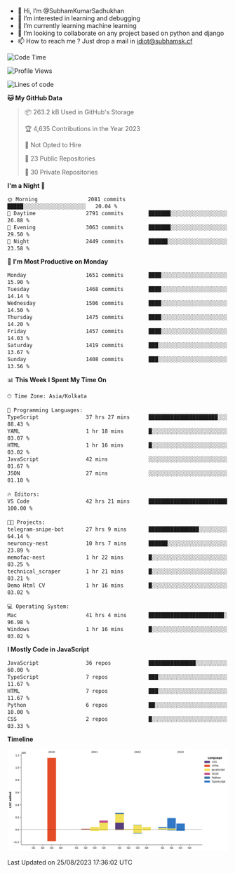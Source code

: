 - 👋 Hi, I’m @SubhamKumarSadhukhan
- 👀 I’m interested in learning and debugging
- 🌱 I’m currently learning machine learning
- 💞️ I’m looking to collaborate on any project based on python and django
- 📫 How to reach me ?
      Just drop a mail in idiot@subhamsk.cf

<!---
SubhamKumarSadhukhan/SubhamKumarSadhukhan is a ✨ special ✨ repository because its `README.md` (this file) appears on your GitHub profile.
You can click the Preview link to take a look at your changes.
--->


<!--START_SECTION:waka-->
![Code Time](http://img.shields.io/badge/Code%20Time-1%2C502%20hrs%2026%20mins-blue)

![Profile Views](http://img.shields.io/badge/Profile%20Views-0-blue)

![Lines of code](https://img.shields.io/badge/From%20Hello%20World%20I%27ve%20Written-2.1%20million%20lines%20of%20code-blue)

**🐱 My GitHub Data** 

> 📦 263.2 kB Used in GitHub's Storage 
 > 
> 🏆 4,635 Contributions in the Year 2023
 > 
> 🚫 Not Opted to Hire
 > 
> 📜 23 Public Repositories 
 > 
> 🔑 30 Private Repositories 
 > 
**I'm a Night 🦉** 

```text
🌞 Morning                2081 commits        █████░░░░░░░░░░░░░░░░░░░░   20.04 % 
🌆 Daytime                2791 commits        ███████░░░░░░░░░░░░░░░░░░   26.88 % 
🌃 Evening                3063 commits        ███████░░░░░░░░░░░░░░░░░░   29.50 % 
🌙 Night                  2449 commits        ██████░░░░░░░░░░░░░░░░░░░   23.58 % 
```
📅 **I'm Most Productive on Monday** 

```text
Monday                   1651 commits        ████░░░░░░░░░░░░░░░░░░░░░   15.90 % 
Tuesday                  1468 commits        ████░░░░░░░░░░░░░░░░░░░░░   14.14 % 
Wednesday                1506 commits        ████░░░░░░░░░░░░░░░░░░░░░   14.50 % 
Thursday                 1475 commits        ████░░░░░░░░░░░░░░░░░░░░░   14.20 % 
Friday                   1457 commits        ████░░░░░░░░░░░░░░░░░░░░░   14.03 % 
Saturday                 1419 commits        ███░░░░░░░░░░░░░░░░░░░░░░   13.67 % 
Sunday                   1408 commits        ███░░░░░░░░░░░░░░░░░░░░░░   13.56 % 
```


📊 **This Week I Spent My Time On** 

```text
🕑︎ Time Zone: Asia/Kolkata

💬 Programming Languages: 
TypeScript               37 hrs 27 mins      ██████████████████████░░░   88.43 % 
YAML                     1 hr 18 mins        █░░░░░░░░░░░░░░░░░░░░░░░░   03.07 % 
HTML                     1 hr 16 mins        █░░░░░░░░░░░░░░░░░░░░░░░░   03.02 % 
JavaScript               42 mins             ░░░░░░░░░░░░░░░░░░░░░░░░░   01.67 % 
JSON                     27 mins             ░░░░░░░░░░░░░░░░░░░░░░░░░   01.10 % 

🔥 Editors: 
VS Code                  42 hrs 21 mins      █████████████████████████   100.00 % 

🐱‍💻 Projects: 
telegram-snipe-bot       27 hrs 9 mins       ████████████████░░░░░░░░░   64.14 % 
neuroncy-nest            10 hrs 7 mins       ██████░░░░░░░░░░░░░░░░░░░   23.89 % 
memofac-nest             1 hr 22 mins        █░░░░░░░░░░░░░░░░░░░░░░░░   03.25 % 
technical_scraper        1 hr 21 mins        █░░░░░░░░░░░░░░░░░░░░░░░░   03.21 % 
Demo Html CV             1 hr 16 mins        █░░░░░░░░░░░░░░░░░░░░░░░░   03.02 % 

💻 Operating System: 
Mac                      41 hrs 4 mins       ████████████████████████░   96.98 % 
Windows                  1 hr 16 mins        █░░░░░░░░░░░░░░░░░░░░░░░░   03.02 % 
```

**I Mostly Code in JavaScript** 

```text
JavaScript               36 repos            ███████████████░░░░░░░░░░   60.00 % 
TypeScript               7 repos             ███░░░░░░░░░░░░░░░░░░░░░░   11.67 % 
HTML                     7 repos             ███░░░░░░░░░░░░░░░░░░░░░░   11.67 % 
Python                   6 repos             ██░░░░░░░░░░░░░░░░░░░░░░░   10.00 % 
CSS                      2 repos             █░░░░░░░░░░░░░░░░░░░░░░░░   03.33 % 
```



**Timeline**

![Lines of Code chart](https://raw.githubusercontent.com/SubhamKumarSadhukhan/SubhamKumarSadhukhan/main/assets/bar_graph.png)


 Last Updated on 25/08/2023 17:36:02 UTC
<!--END_SECTION:waka-->
